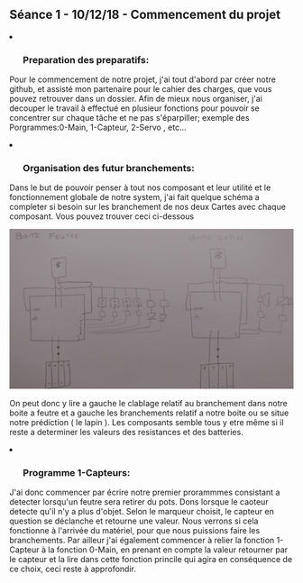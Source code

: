 <h2> Séance 1 - 10/12/18 - Commencement du projet </h2>
<li>   
  <ul><h3>Preparation des preparatifs:</h3></ul>
    <p>Pour le commencement de notre projet, j'ai tout d'abord par créer notre github, et assisté mon partenaire pour le cahier des charges, que vous pouvez retrouver dans un dossier.
    Afin de mieux nous organiser, j'ai decouper le travail à effectué en plusieur fonctions pour pouvoir se concentrer sur chaque tâche et ne pas s'éparpiller;
    exemple des Porgrammes:0-Main, 1-Capteur, 2-Servo , etc...
    </p></li>
 
  <li><ul><h3>Organisation des futur branchements:</h3></ul>
    <p> Dans le but de pouvoir penser à tout nos composant et leur utilité et le fonctionnement globale de notre system, j'ai fait quelque schéma a completer si besoin sur les branchement de nos deux Cartes avec chaque composant.
    Vous pouvez trouver ceci ci-dessous</p>
    <img src=../Ressources/cablage.jpg>
   <p>On peut donc y lire a gauche le clablage relatif au branchement dans notre boite a feutre et a gauche les branchements relatif a notre boite ou se situe notre prédiction ( le lapin ).
    Les composants semble tous y etre même si il reste a determiner les valeurs des resistances et des batteries.</p>
  </ul></li>
  
  <li><ul><h3>Programme 1-Capteurs:</h3></ul>
  <p> J'ai donc commencer par écrire notre premier prorammmes consistant a detecter lorsqu'un feutre sera retirer du pots. Dons lorsque le caoteur detecte qu'il n'y a plus d'objet.
 Selon le marqueur choisit, le capteur en question se déclanche et retourne une valeur.
 Nous verrons si cela fonctionne à l'arrivée du matériel, pour que nous puissions faire les branchements.
  Par ailleur j'ai également commencer à relier la fonction 1-Capteur à la fonction 0-Main, en prenant en compte la valeur retourner par le capteur et la lire dans cette fonction princile qui agira en conséquence de ce choix, ceci reste à approfondir.
  </p> 
  </li>
